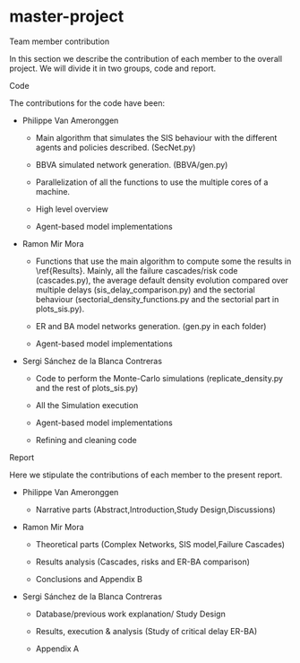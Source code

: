 # master-project

Team member contribution

In this section we describe the contribution of each member to the overall project. We will divide it in two groups, code and report. 

Code

The contributions for the code have been:

   - Philippe Van Ameronggen
 
       -  Main algorithm that simulates the SIS behaviour with the different agents and policies described. (SecNet.py)
        
        - BBVA simulated network generation. (BBVA/gen.py)
        
        - Parallelization of all the functions to use the multiple cores of a machine.
        
        - High level overview
        
        - Agent-based model implementations
        
    
    
   - Ramon Mir Mora
    
        
        -  Functions that use the main algorithm to compute some the results in \ref{Results}. Mainly, all the failure cascades/risk code (cascades.py), the average default density evolution compared over multiple delays (sis\_delay\_comparison.py) and the sectorial behaviour (sectorial\_density\_functions.py and the sectorial part in plots\_sis.py). 
        
        - ER and BA model networks generation. (gen.py in each folder)
        
        - Agent-based model implementations
        
      
    
   - Sergi Sánchez de la Blanca Contreras
    
        
        - Code to perform the Monte-Carlo simulations (replicate\_density.py and the rest of plots\_sis.py) 
        
        -  All the Simulation execution 
        
        - Agent-based model implementations
        
       -  Refining and cleaning code
        



Report

Here we stipulate the contributions of each member to the present report. 


 - Philippe Van Ameronggen

     - Narrative parts (Abstract,Introduction,Study Design,Discussions)

 - Ramon Mir Mora


     - Theoretical parts (Complex Networks, SIS model,Failure Cascades)

     - Results analysis (Cascades, risks and ER-BA comparison)

     - Conclusions and Appendix B



 - Sergi Sánchez de la Blanca Contreras


     - Database/previous work explanation/  Study Design

     - Results, execution \& analysis (Study of critical delay ER-BA)

     - Appendix A



